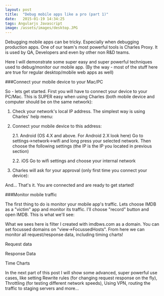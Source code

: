 ```yaml
---
layout: post
title:  "Debug mobile apps like a pro (part 1)"
date:   2015-01-19 14:34:25
tags: Angularjs Javascript
image: /assets/images/desktop.JPG
---
```

Debugging mobile apps can be tricky. Especially when debugging production apps. One of our team's most powerful tools is Charles Proxy. It is used by QA, Developers and even by other non R&D teams.

Here I will demonstrate some super easy and super powerful techniques used to debug/monitor our mobile app. (By the way - most of the stuff here are true for regular desktop/mobile web apps as well)

###Connect your mobile device to your Mac/PC

So - lets get started. First you will have to connect your device to your PC/Mac. This is SUPER easy when using Charles (both mobile device and computer should be on the same network):

1. Check your network's local IP address. The simplest way is using Charles' help menu:


 
 
2. Connect your mobile device to this address:

	2.1. Android (OS 4.X and above. For Android 2.X look here)
Go to settings->network->wifi and long press your selected network. Then choose the following settings (the IP is the IP you located in previous section)
 

 
	2.2. iOS
Go to wifi settings and choose your internal network


3. Charles will ask for your approval (only first time you connect your device):

 

And... That's it. You are connected and are ready to get started!

###Monitor mobile traffic

The first thing to do is monitor your mobile app's traffic. Lets choose IMDB as a "victim" app and monitor its traffic. I'll choose "record" button and open IMDB. This is what we'll see:

 
 

What we sees here is filter I created with imdbws.com as a domain. You can set focussed domains on "view->FocussedHosts". From here we can monitor all request/response data, including timing charts!

Request data


 

Response Data


Time Charts


 
 
In the next part of this post I will show some advanced, super powerful use cases, like setting Rewrite rules (for changing request response on the fly), Throttling (for testing different network speeds), Using VPN, routing the traffic to staging servers and more...
 

[jekyll]:      http://jekyllrb.com
[jekyll-gh]:   https://github.com/jekyll/jekyll
[jekyll-help]: https://github.com/jekyll/jekyll-help
